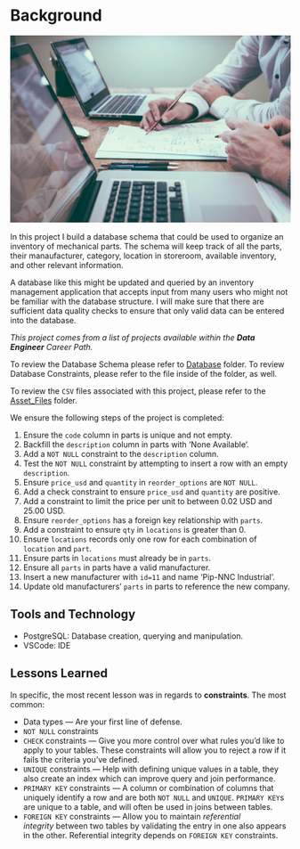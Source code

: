 # Background

![Main1](/Assets_Files/main1.jpg)

In this project I build a database schema that could be used to organize an inventory of mechanical parts. The schema will keep track of all the parts, their manaufacturer, category, location in storeroom, available inventory, and other relevant information. 

A database like this might be updated and queried by an inventory management application that accepts input from many users who might not be familiar with the database structure. I will make sure that there are sufficient data quality checks to ensure that only valid data can be entered into the database. 

*This project comes from a list of projects available within the **Data Engineer** Career Path.*

To review the Database Schema please refer to [Database](/Database/table_schema.sql) folder. To review Database Constraints, please refer to the file inside of the folder, as well.

To review the `CSV` files associated with this project, please refer to the [Asset_Files](/Assets_Files/) folder.


We ensure the following steps of the project is completed:
1. Ensure the `code` column in parts is unique and not empty. 
2. Backfill the `description` column in parts with ‘None Available’.
3. Add a `NOT NULL` constraint to the `description` column.
4. Test the `NOT NULL` constraint by attempting to insert a row with an empty `description`.
5. Ensure `price_usd` and `quantity` in `reorder_options` are `NOT NULL`. 
6. Add a check constraint to ensure `price_usd` and `quantity` are positive.
7. Add a constraint to limit the price per unit to between 0.02 USD and 25.00 USD. 
8. Ensure `reorder_options` has a foreign key relationship with `parts`. 
9. Add a constraint to ensure `qty` in `locations` is greater than 0. 
10. Ensure `locations` records only one row for each combination of `location` and `part`. 
11. Ensure parts in `locations` must already be in `parts`. 
12. Ensure all `parts` in parts have a valid manufacturer. 
13. Insert a new manufacturer with `id=11` and name ‘Pip-NNC Industrial’.
14. Update old manufacturers’ `parts` in parts to reference the new company.

## Tools and Technology
- PostgreSQL: Database creation, querying and manipulation.
- VSCode: IDE

## Lessons Learned 
In specific, the most recent lesson was in regards to **constraints**. The most common:
- Data types — Are your first line of defense.
- `NOT NULL` constraints
- `CHECK` constraints — Give you more control over what rules you’d like to apply to your tables. These constraints will allow you to reject a row if it fails the criteria you’ve defined.
- `UNIQUE` constraints — Help with defining unique values in a table, they also create an index which can improve query and join performance.
- `PRIMARY KEY` constraints — A column or combination of columns that uniquely identify a row and are both `NOT NULL` and `UNIQUE`. `PRIMARY KEY`s are unique to a table, and will often be used in joins between tables.
- `FOREIGN KEY` constraints — Allow you to maintain *referential integrity* between two tables by validating the entry in one also appears in the other. Referential integrity depends on `FOREIGN KEY` constraints.